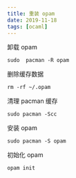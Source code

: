 ```yaml
---
title: 重装 opam
date: 2019-11-18
tags: [ocaml]
---
```

卸载 opam 
```shell
sudo  pacman -R opam
```
删除缓存数据
```shell
rm -rf ~/.opam
```
清理 pacman 缓存
```shell
sudo pacman -Scc
```
安装 opam 
```shell
sudo pacman -S opam
```
初始化 opam 
```shell
opam init
```
